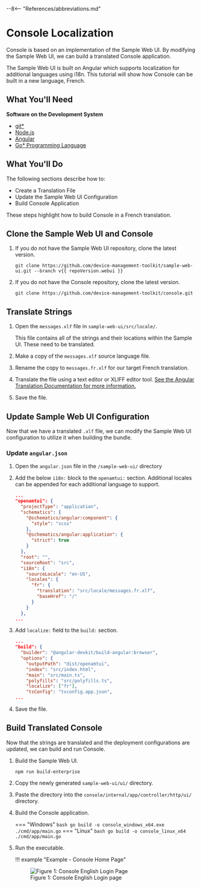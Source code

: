 --8<-- "References/abbreviations.md"

# Console Localization

Console is based on an implementation of the Sample Web UI. By modifying the Sample Web UI, we can build a translated Console application.

The Sample Web UI is built on Angular which supports localization for additional languages using i18n. This tutorial will show how Console can be built in a new language, French.

## What You'll Need

**Software on the Development System** 

- [git*](https://git-scm.com/downloads)
- [Node.js](https://nodejs.org/en/download/package-manager)
- [Angular](https://angular.dev/installation)
- [Go* Programming Language](https://go.dev/)
  
## What You'll Do
The following sections describe how to:

- Create a Translation File
- Update the Sample Web UI Configuration
- Build Console Application

These steps highlight how to build Console in a French translation.

## Clone the Sample Web UI and Console

1. If you do not have the Sample Web UI repository, clone the latest version.

    ```
    git clone https://github.com/device-management-toolkit/sample-web-ui.git --branch v{{ repoVersion.webui }}
    ```

2. If you do not have the Console repository, clone the latest version.

    ```
    git clone https://github.com/device-management-toolkit/console.git
    ```

## Translate Strings

1. Open the `messages.xlf` file in `sample-web-ui/src/locale/`.

    This file contains all of the strings and their locations within the Sample UI. These need to be translated.

2. Make a copy of the `messages.xlf` source language file.

3. Rename the copy to `messages.fr.xlf` for our target French translation.

4. Translate the file using a text editor or XLIFF editor tool. [See the Angular Translation Documentation for more information.](https://v17.angular.io/guide/i18n-common-translation-files#translate-each-translation-file)

5. Save the file.

## Update Sample Web UI Configuration

Now that we have a translated `.xlf` file, we can modify the Sample Web UI configuration to utilize it when building the bundle.

### Update `angular.json`

1. Open the `angular.json` file in the `/sample-web-ui/` directory

2. Add the below `i18n:` block to the `openamtui:` section. Additional locales can be appended for each additional language to support.

    ```json hl_lines="14-22"
    ...
    "openamtui": {
      "projectType": "application",
      "schematics": {
        "@schematics/angular:component": {
          "style": "scss"
        },
        "@schematics/angular:application": {
          "strict": true
        }
      },
      "root": "",
      "sourceRoot": "src",
      "i18n": {
        "sourceLocale": "en-US",
        "locales": {
          "fr": {
            "translation": "src/locale/messages.fr.xlf",
            "baseHref": "/"
          }
        }
      },
    ...
    ```

3. Add `localize:` field to the `build:` section.

    ```json hl_lines="9"
    ...
    "build": {
      "builder": "@angular-devkit/build-angular:browser",
      "options": {
        "outputPath": "dist/openamtui",
        "index": "src/index.html",
        "main": "src/main.ts",
        "polyfills": "src/polyfills.ts",
        "localize": ["fr"],
        "tsConfig": "tsconfig.app.json",
    ...
    ```

4. Save the file.

## Build Translated Console

Now that the strings are translated and the deployment configurations are updated, we can build and run Console.

1. Build the Sample Web UI.

    ```
    npm run build-enterprise
    ```

2. Copy the newly generated `sample-web-ui/ui/` directory.

3. Paste the directory into the `console/internal/app/controller/http/ui/` directory.

4. Build the Console application.

    === "Windows"
        ``` bash
        go build -o console_windows_x64.exe ./cmd/app/main.go
        ```
    === "Linux"
        ``` bash
        go build -o console_linux_x64 ./cmd/app/main.go
        ```

5. Run the executable.

    !!! example "Example - Console Home Page"
        <figure class="figure-image">
        <img src="..\..\..\assets\images\Console_FrenchTranslation.png" alt="Figure 1: Console English Login Page">
        <figcaption>Figure 1: Console English Login page</figcaption>
        </figure>

<br><br>